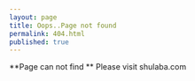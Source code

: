 ```yaml
---
layout: page
title: Oops..Page not found
permalink: 404.html
published: true
---
```

**Page can not find **
Please visit shulaba.com
